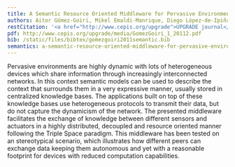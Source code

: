 ```yaml
---
title: A Semantic Resource Oriented Middleware for Pervasive Environments
authors: Aitor Gómez-Goiri, Mikel Emaldi-Manrique, Diego López-de-Ipiña
restCitation: '<a href="http://www.cepis.org/upgrade">UPGRADE journal</a>, 2011, Issue No. 1: 5-16. <a href="http://www.cepis.org/upgrade/index.jsp?p=2701&amp;n=2702">February 2011</a>. ISSN: 1684-5285'
pdf: http://www.cepis.org/upgrade/media/GomezGoiri_1_20112.pdf
bib: /static/files/bibtex/gomezgoiri2011semantic.bib
semantics: a-semantic-resource-oriented-middleware-for-pervasive-environments
---
```


Pervasive environments are highly dynamic with lots of heterogeneous devices which share information through increasingly interconnected networks.
In this context semantic models can be used to describe the context that surrounds them in a very expressive manner, usually stored in centralized knowledge bases.
The applications built on top of these knowledge bases use heterogeneous protocols to transmit their data, but do not capture the dynamicism of the network.
The presented middleware facilitates the exchange of knowledge between different sensors and actuators in a highly distributed, decoupled and resource oriented manner following the Triple Space paradigm.
This middleware has been tested on an stereotypical scenario, which illustrates how different peers can exchange data keeping them autonomous and yet with a reasonable footprint for devices with reduced computation capabilities.
